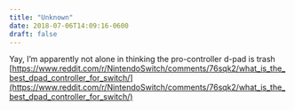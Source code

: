 ```yaml
---
title: "Unknown"
date: 2018-07-06T14:09:16-0600
draft: false
---
```


Yay, I’m apparently not alone in thinking the pro-controller d-pad is trash [https://www.reddit.com/r/NintendoSwitch/comments/76sqk2/what_is_the_best_dpad_controller_for_switch/](https://www.reddit.com/r/NintendoSwitch/comments/76sqk2/what_is_the_best_dpad_controller_for_switch/)
